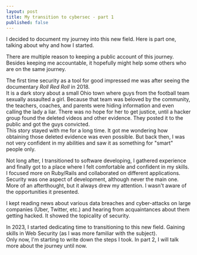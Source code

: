 ```yaml
---
layout: post
title: My transition to cybersec - part 1
published: false
---
```


I decided to document my journey into this new field. Here is part one, talking about why and how I started.

There are multiple reason to keeping a public account of this journey. Besides keeping me accountable, it hopefully might help some others who are on the same journey.

The first time security as a tool for good impressed me was after seeing the documentary *Roll Red Roll* in 2018.   
It is a dark story about a small Ohio town where guys from the football team sexually assaulted a girl. Because that team was beloved by the community, the teachers, coaches, and parents were hiding information and even calling the lady a liar. There was no hope for her to get justice, until a hacker group found the deleted videos and other evidence. They posted it to the public and got the guys convicted.    
This story stayed with me for a long time. It got me wondering how obtaining those deleted evidence was even possible. But back then, I was not very confident in my abilities and saw it as something for "smart" people only.

Not long after, I transitioned to software developing, I gathered experience and finally got to a place where I felt comfortable and confident in my skills.  
I focused more on Ruby/Rails and collaborated on different applications. Security was one aspect of development, although never the main one. More of an afterthought, but it always drew my attention. I wasn't aware of the opportunities it presented.    

I kept reading news about various data breaches and cyber-attacks on large companies (Uber, Twitter, etc.) and hearing from acquaintances about them getting hacked. It showed the topicality of security.

In 2023, I started dedicating time to transitioning to this new field. Gaining skills in Web Security (as I was more familiar with the subject).   
Only now, I'm starting to write down the steps I took. In part 2, I will talk more about the journey until now.

